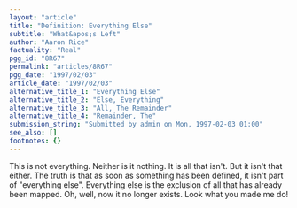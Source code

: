 ```yaml
---
layout: "article"
title: "Definition: Everything Else"
subtitle: "What&apos;s Left"
author: "Aaron Rice"
factuality: "Real"
pgg_id: "8R67"
permalink: "articles/8R67"
pgg_date: "1997/02/03"
article_date: "1997/02/03"
alternative_title_1: "Everything Else"
alternative_title_2: "Else, Everything"
alternative_title_3: "All, The Remainder"
alternative_title_4: "Remainder, The"
submission_string: "Submitted by admin on Mon, 1997-02-03 01:00"
see_also: []
footnotes: {}
---
```

<div>
<p>This is not everything. Neither is it nothing. It is all that isn't. But it isn't that either. The truth is that as soon as something has been defined, it isn't part of "everything else". Everything else is the exclusion of all that has already been mapped. Oh, well, now it no longer exists. Look what you made me do! <!--Amazon_CLS_IM_END--></p>
</div>

